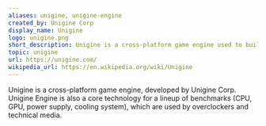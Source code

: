 ```yaml
---
aliases: unigine, unigine-engine
created_by: Unigine Corp
display_name: Unigine
logo: unigine.png
short_description: Unigine is a cross-platform game engine used to build games, simulators, visualizations, and VR systems
topic: unigine
url: https://unigine.com/
wikipedia_url: https://en.wikipedia.org/wiki/Unigine
---
```

Unigine is a cross-platform game engine, developed by Unigine Corp. Unigine Engine is also a core technology for a lineup of benchmarks (CPU, GPU, power supply, cooling system), which are used by overclockers and technical media.